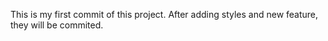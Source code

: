 This is my first commit of this project. After adding styles and new feature, they will be commited.